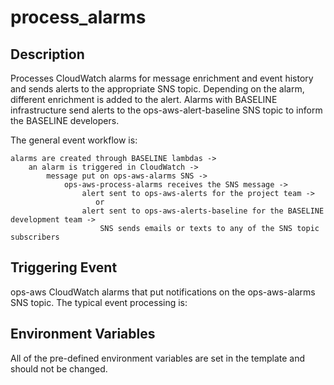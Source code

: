 # process_alarms

## Description
Processes CloudWatch alarms for message enrichment and event history and sends alerts to the appropriate SNS topic. Depending on the alarm, different enrichment is added to the alert. Alarms with BASELINE infrastructure send alerts to the ops-aws-alert-baseline SNS topic to inform the BASELINE developers. 

The general event workflow is:

```
alarms are created through BASELINE lambdas ->
    an alarm is triggered in CloudWatch -> 
        message put on ops-aws-alarms SNS -> 
            ops-aws-process-alarms receives the SNS message ->
                alert sent to ops-aws-alerts for the project team ->
                   or
                alert sent to ops-aws-alerts-baseline for the BASELINE development team ->
                    SNS sends emails or texts to any of the SNS topic subscribers
```

## Triggering Event
ops-aws CloudWatch alarms that put notifications on the ops-aws-alarms SNS topic. The typical event processing is:



## Environment Variables
All of the pre-defined environment variables are set in the template and should not be changed.



